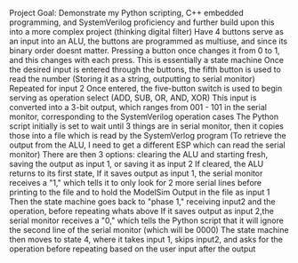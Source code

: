 Project Goal:
Demonstrate my Python scripting, C++ embedded programming, and SystemVerilog proficiency and further build upon this into a more complex project (thinking digital filter)
Have 4 buttons serve as an input into an ALU, the buttons are programmed as multiuse, and since its binary order doesnt matter. Pressing a button once changes it from 0 to 1, and this changes with each press.
This is essentially a state machine
Once the desired input is entered through the buttons, the fifth button is used to read the number
(Storing it as a string, outputting to serial monitor)
Repeated for input 2
Once entered, the five-button switch is used to begin serving as operation select (ADD, SUB, OR, AND, XOR)
This input is converted into a 3-bit output, which ranges from 001 - 101 in the serial monitor, corresponding to the SystemVerilog operation cases
The Python script initially is set to wait until 3 things are in serial monitor, then it copies those into a file which is read by the SystemVerlog program
(To retrieve the output from the ALU, I need to get a different ESP which can read the serial monitor)
There are then 3 options: clearing the ALU and starting fresh, saving the output as input 1, or saving it as input 2
If cleared, the ALU returns to its first state,
If it saves output as input 1, the serial monitor receives a "1," which tells it to only look for 2 more serial lines before printing to the file and to hold the ModelSim Output in the file as input 1
Then the state machine goes back to "phase 1," receiving input2 and the operation, before repeating whats above
If it saves output as input 2,the  serial monitor receives a "0," which tells the Python script that it will ignore the second line of the serial monitor (which will be 0000)
The state machine then moves to state 4, where it takes input 1, skips input2, and asks for the operation before repeating based on the user input after the output
